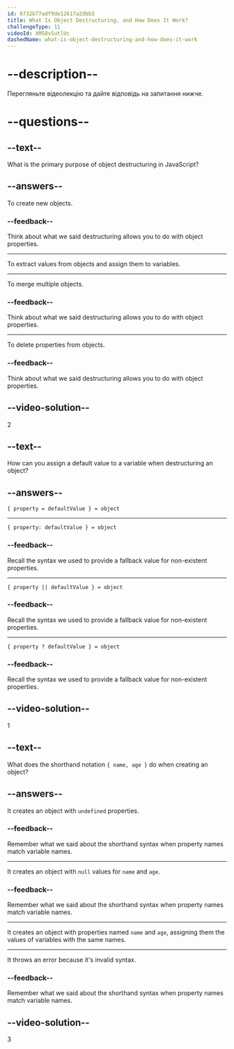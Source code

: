 ```yaml
---
id: 6732b77adf9de12617a2dbb3
title: What Is Object Destructuring, and How Does It Work?
challengeType: 11
videoId: XMS8vSutlUc
dashedName: what-is-object-destructuring-and-how-does-it-work
---
```


# --description--

Перегляньте відеолекцію та дайте відповідь на запитання нижче.

# --questions--

## --text--

What is the primary purpose of object destructuring in JavaScript?

## --answers--

To create new objects.

### --feedback--

Think about what we said destructuring allows you to do with object properties.

---

To extract values from objects and assign them to variables.

---

To merge multiple objects.

### --feedback--

Think about what we said destructuring allows you to do with object properties.

---

To delete properties from objects.

### --feedback--

Think about what we said destructuring allows you to do with object properties.

## --video-solution--

2

## --text--

How can you assign a default value to a variable when destructuring an object?

## --answers--

`{ property = defaultValue } = object`

---

`{ property: defaultValue } = object`

### --feedback--

Recall the syntax we used to provide a fallback value for non-existent properties.

---

`{ property || defaultValue } = object`

### --feedback--

Recall the syntax we used to provide a fallback value for non-existent properties.

---

`{ property ? defaultValue } = object`

### --feedback--

Recall the syntax we used to provide a fallback value for non-existent properties.

## --video-solution--

1

## --text--

What does the shorthand notation `{ name, age }` do when creating an object?

## --answers--

It creates an object with `undefined` properties.

### --feedback--

Remember what we said about the shorthand syntax when property names match variable names.

---

It creates an object with `null` values for `name` and `age`.

### --feedback--

Remember what we said about the shorthand syntax when property names match variable names.

---

It creates an object with properties named `name` and `age`, assigning them the values of variables with the same names.

---

It throws an error because it's invalid syntax.

### --feedback--

Remember what we said about the shorthand syntax when property names match variable names.

## --video-solution--

3
